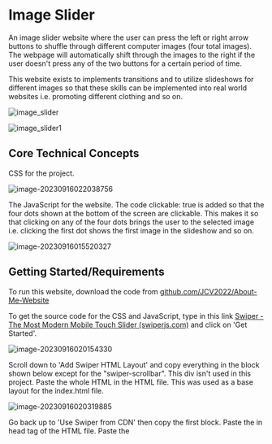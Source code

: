 # Image Slider

An image slider website where the user can press the left or right arrow buttons to shuffle through different computer images (four total images). The webpage will automatically shift through the images to the right if the user doesn't press any of the two buttons for a certain period of time.

This website exists to implements transitions and to utilize slideshows for different images so that these skills can be implemented into real world websites i.e. promoting different clothing and so on.

![image_slider](images\image_slider.gif)

![image_slider1](C:\Users\jonat\Downloads\image_slider1.gif)

## Core Technical Concepts

CSS for the project. 

![image-20230916022038756](C:\Users\jonat\AppData\Roaming\Typora\typora-user-images\image-20230916022038756.png)

The JavaScript for the website. The code clickable: true is added so that the four dots shown at the bottom of the screen are clickable. This makes it so that clicking on any of the four dots brings the user to the selected image i.e. clicking the first dot shows the first image in the slideshow and so on.

![image-20230916015520327](C:\Users\jonat\AppData\Roaming\Typora\typora-user-images\image-20230916015520327.png)

## Getting Started/Requirements

To run this website, download the code from [github.com/JCV2022/About-Me-Website](https://github.com/JCV2022/About-Me-Website)

To get the source code for the CSS and JavaScript, type in this link [Swiper - The Most Modern Mobile Touch Slider (swiperjs.com)](https://swiperjs.com/) and click on 'Get Started'.

![image-20230916020154330](C:\Users\jonat\AppData\Roaming\Typora\typora-user-images\image-20230916020154330.png)

Scroll down to 'Add Swiper HTML Layout' and copy everything in the block shown below except for the "swiper-scrollbar". This div isn't used in this project. Paste the whole HTML in the HTML file. This was used as a base layout for the index.html file.

![image-20230916020319885](C:\Users\jonat\AppData\Roaming\Typora\typora-user-images\image-20230916020319885.png)

Go back up to 'Use Swiper from CDN' then copy the first block. Paste the <link> in head tag of the HTML file. Paste the <script> in the <body> at the bottom.

![image-20230916020300919](C:\Users\jonat\AppData\Roaming\Typora\typora-user-images\image-20230916020300919.png)

Go to 'Initialize Swiper' and go down to 'Initialize Swiper'. Copy the block of code and paste it in a JavaScript file. Delete the scrollbar function.

![image-20230916020951594](C:\Users\jonat\AppData\Roaming\Typora\typora-user-images\image-20230916020951594.png)

A code editor program is needed. Any should do fine, I used Visual Studio Code to code my website.

If you do use Visual Studio Code as your code editor, install the extension Live Server to be able to run the code in real-time.

![image-20230910181043468](C:\Users\jonat\AppData\Roaming\Typora\typora-user-images\image-20230910181043468.png)

## Todo

Make the JavaScript take product quantities inputted into consideration when manipulating the number added to the cart i.e. adding 10 basketballs to the cart should increment the number added to the cart to 10 not 1. 

Add functionality to the checkout.html. Right now, only displays two set products and can't checkout.

Edit tracking.html to take orders placed and track them. Set orders are in place by default.

Complete cart.js and checkout.js files.

## Contact Info

My email address is vujonathan00@gmail.com

My github is github.com/JCV2022

My linkedIn is linkedin.com/in/jonathan-vu-409a71132/
